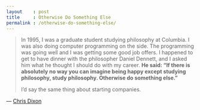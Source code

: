 ```yaml
---
layout    : post
title     : Otherwise Do Something Else
permalink : /otherwise-do-something-else/
---
```


> In 1995, I was a graduate student studying philosophy at Columbia.  I was
> also doing computer programming on the side.  The programming was going well
> and I was getting some good job offers. I happened to get to have dinner with
> the philosopher Daniel Dennett, and I asked him what he thought I should do
> with my career.  **He said: “If there is absolutely no way you can imagine
> being happy except studying philosophy, study philosophy. Otherwise do
> something else.”**
> 
> I’d say the same thing about starting companies.

&mdash; [Chris Dixon](https://cdixon.org/2011/12/01/otherwise-do-something-else)

